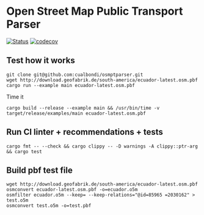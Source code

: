 # Open Street Map Public Transport Parser

[![Status](https://github.com/cualbondi/osmptparser/workflows/Test/badge.svg)](https://github.com/cualbondi/osmptparser/actions)
[![codecov](https://codecov.io/gh/cualbondi/osmptparser/branch/master/graph/badge.svg)](https://codecov.io/gh/cualbondi/osmptparser)

## Test how it works

```
git clone git@github.com:cualbondi/osmptparser.git
wget http://download.geofabrik.de/south-america/ecuador-latest.osm.pbf
cargo run --example main ecuador-latest.osm.pbf
```

Time it

```
cargo build --release --example main && /usr/bin/time -v target/release/examples/main ecuador-latest.osm.pbf
```

## Run CI linter + recommendations + tests

```
cargo fmt -- --check && cargo clippy -- -D warnings -A clippy::ptr-arg && cargo test
```

## Build pbf test file

```
wget http://download.geofabrik.de/south-america/ecuador-latest.osm.pbf
osmconvert ecuador-latest.osm.pbf -o=ecuador.o5m
osmfilter ecuador.o5m --keep= --keep-relations="@id=85965 =2030162" > test.o5m
osmconvert test.o5m -o=test.pbf
```
